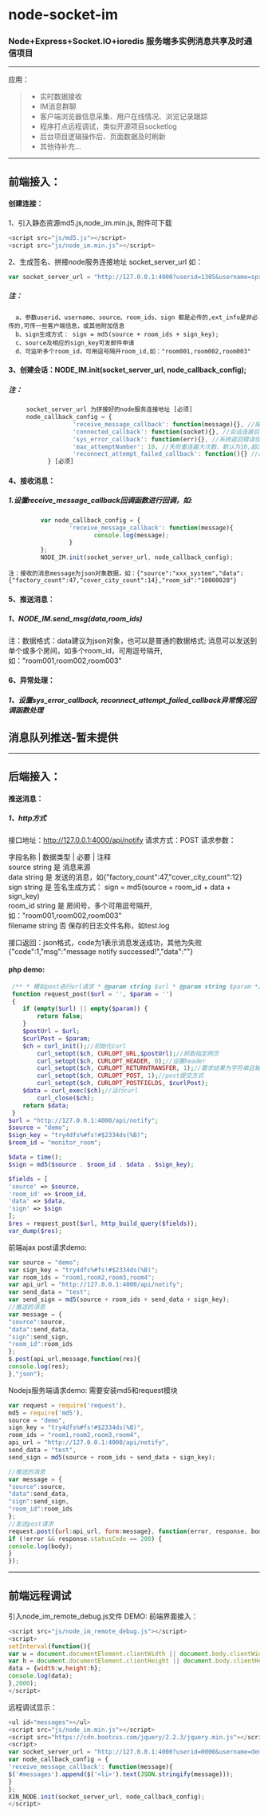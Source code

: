 # node-socket-im
### Node+Express+Socket.IO+ioredis 服务端多实例消息共享及时通信项目
------
应用：

> * 实时数据接收
> * IM消息群聊
> * 客户端浏览器信息采集、用户在线情况、浏览记录跟踪
> * 程序打点远程调试，类似开源项目socketlog
> * 后台项目逻辑操作后、页面数据及时刷新
> * 其他待补充...

------
## 前端接入：
#### 创建连接：
1、引入静态资源md5.js,node_im.min.js, 附件可下载
```javascript
<script src="js/md5.js"></script>
<script src="js/node_im.min.js"></script>
```
2、生成签名、拼接node服务连接地址 socket_server_url 如：
```javascript
var socket_server_url = "http://127.0.0.1:4000?userid=1305&username=spring&source=xxx_system&room_ids=receive_repeat_verify_1305%2Cwait_repeat_verify_list&sign=7778a73e924813a2d5ebb1db39abf2c4&ext_info=";
```
##### 注：
      a、参数userid、username、source、room_ids、sign 都是必传的,ext_info是非必传的,可传一些客户端信息，或其他附加信息
      b、sign生成方式： sign = md5(source + room_ids + sign_key);
      c、source及相应的sign_key可发邮件申请
      d、可监听多个room_id，可用逗号隔开room_id,如："room001,room002,room003"

#### 3、创建会话：NODE_IM.init(socket_server_url, node_callback_config); 
##### 注：
```js
     socket_server_url 为拼接好的node服务连接地址 [必须]
     node_callback_config = {
                  'receive_message_callback': function(message){}, //接收消息回调 [非必须]
                  'connected_callback': function(socket){}, //会话连接后回调 [非必须]
                  'sys_error_callback': function(err){}, //系统返回错误信息回调 [非必须]
                  'max_attemptNumber': 10, //失败重连最大次数，默认为10,超出重连最大次数，该会话将自动关闭 [非必须]
                  'reconnect_attempt_failed_callback': function(){} //超过失败重连最大次数回调 [非必须]
           } [必须]
```
#### 4、接收消息：
##### 1.设置receive_message_callback回调函数进行回调，如:
```js
         var node_callback_config = {
                 'receive_message_callback': function(message){
                        console.log(message);
                 }
         };
         NODE_IM.init(socket_server_url, node_callback_config);
```
    注：接收的消息message为json对象数据，如：{"source":"xxx_system","data":{"factory_count":47,"cover_city_count":14},"room_id":"10000020"}

#### 5、推送消息：
##### 1、NODE_IM.send_msg(data,room_ids)
注：数据格式：data建议为json对象，也可以是普通的数据格式; 消息可以发送到单个或多个房间，如多个room_id，可用逗号隔开, 如："room001,room002,room003"

#### 6、异常处理：
##### 1、设置sys_error_callback, reconnect_attempt_failed_callback异常情况回调函数处理

## 消息队列推送-暂未提供

------
## 后端接入：
#### 推送消息：
##### 1、http方式
接口地址：http://127.0.0.1:4000/api/notify
请求方式：POST
请求参数：

 字段名称  | 数据类型   |  必要  | 注释  <br>
source  string  是 消息来源<br>
data  string  是 发送的消息，如{"factory_count":47,"cover_city_count":12}<br>
sign  string  是 签名生成方式： sign = md5(source + room_id + data + sign_key)<br>
room_id string  是 房间号，多个可用逗号隔开,如："room001,room002,room003"<br>
filename  string  否 保存的日志文件名称，如test.log<br>


接口返回：json格式，code为1表示消息发送成功，其他为失败{"code":1,"msg":"message notify successed!","data":""}

#### php demo:
```php
 /** * 模拟post进行url请求 * @param string $url * @param string $param */
 function request_post($url = '', $param = '') 
 { 
 	if (empty($url) || empty($param)) { 
		return false; 
	} 
	$postUrl = $url; 
	$curlPost = $param; 
	$ch = curl_init();//初始化curl
        curl_setopt($ch, CURLOPT_URL,$postUrl);//抓取指定网页
        curl_setopt($ch, CURLOPT_HEADER, 0);//设置header
        curl_setopt($ch, CURLOPT_RETURNTRANSFER, 1);//要求结果为字符串且输出到屏幕上
        curl_setopt($ch, CURLOPT_POST, 1);//post提交方式
        curl_setopt($ch, CURLOPT_POSTFIELDS, $curlPost); 
	$data = curl_exec($ch);//运行curl
        curl_close($ch); 
	return $data; 
 }
$url = "http://127.0.0.1:4000/api/notify";
$source = "demo";
$sign_key = "try4dfs%#fs!#$2334ds(%B)";
$room_id = "monitor_room";

$data = time();
$sign = md5($source . $room_id . $data . $sign_key);

$fields = [
'source' => $source,
'room_id' => $room_id,
'data' => $data,
'sign' => $sign
];
$res = request_post($url, http_build_query($fields));
var_dump($res);
```
前端ajax post请求demo:
```js
var source = "demo";
var sign_key = "try4dfs%#fs!#$2334ds(%B)";
var room_ids = "room1,room2,room3,room4";
var api_url = "http://127.0.0.1:4000/api/notify";
var send_data = "test";
var send_sign = md5(source + room_ids + send_data + sign_key);
//推送的消息
var message = {
"source":source,
"data":send_data,
"sign":send_sign,
"room_id":room_ids
};
$.post(api_url,message,function(res){
console.log(res);
},"json");
```
Nodejs服务端请求demo: 需要安装md5和request模块
```js
var request = require('request'),
md5 = require('md5'),
source = "demo",
sign_key = "try4dfs%#fs!#$2334ds(%B)",
room_ids = "room1,room2,room3,room4",
api_url = "http://127.0.0.1:4000/api/notify",
send_data = "test",
send_sign = md5(source + room_ids + send_data + sign_key);

//推送的消息
var message = {
"source":source,
"data":send_data,
"sign":send_sign,
"room_id":room_ids
};
//发送post请求
request.post({url:api_url, form:message}, function(error, response, body) {
if (!error && response.statusCode == 200) {
console.log(body);
}
});
```
------
## 前端远程调试
引入node_im_remote_debug.js文件
DEMO:
前端界面接入：
```js
<script src="js/node_im_remote_debug.js"></script>
<script>
setInterval(function(){
var w = document.documentElement.clientWidth || document.body.clientWidth;
var h = document.documentElement.clientHeight || document.body.clientHeight;
data = {width:w,height:h};
console.log(data);
},2000);
</script>
```
远程调试显示：
```js
<ul id="messages"></ul>
<script src="js/node_im.min.js"></script>
<script src="https://cdn.bootcss.com/jquery/2.2.3/jquery.min.js"></script>
<script>
var socket_server_url = "http://127.0.0.1:4000?userid=0000&username=demo&source=remote_debug&room_ids=console-log&sign=5b092ffd2f7bcd3eddc9a7655600a998&ext_info=";
var node_callback_config = {
'receive_message_callback': function(message){
$('#messages').append($('<li>').text(JSON.stringify(message)));
}
};
XIN_NODE.init(socket_server_url, node_callback_config); 
</script>
```
